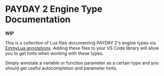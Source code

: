 # PAYDAY 2 Engine Type Documentation

**WIP**

This is a collection of Lua files documenting PAYDAY 2's engine types via [EmmyLua annotations](https://github.com/sumneko/lua-language-server/wiki/EmmyLua-Annotations). Adding these files to your VS Code library will allow you to get hints when working with these types.  

Simply annotate a variable or function parameter as a certain type and you should get useful autocompletion and parameter hints.
